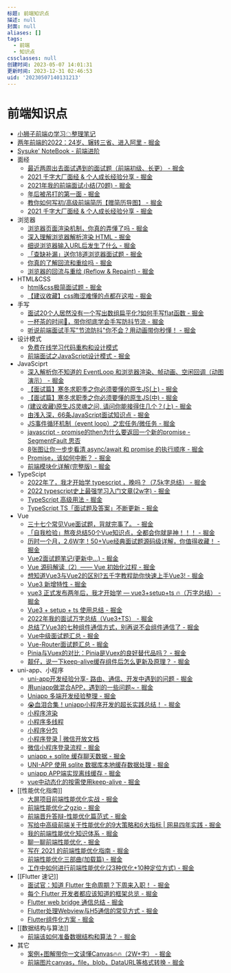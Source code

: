 ```yaml
---
标题: 前端知识点
描述: null
封面: null
aliases: []
tags:
  - 前端
  - 知识点
cssclasses: null
创建时间: 2023-05-07 14:01:31
更新时间: 2023-12-31 02:46:53
uid: '20230507140131213'
---
```


# 前端知识点

- [小狮子前端の学习☁整理笔记](https://github.com/Chocolate1999/Front-end-learning-to-organize-notes)
- [两年前端的2022：24岁、辗转三省、进入阿里 - 掘金](https://juejin.cn/post/7177207701326774327)
- [Sysuke' NoteBook - 前端进阶](https://www.sysuke.com/)
- 面经
  - [最近两周出去面试遇到的面试题（前端初级、长更） - 掘金](https://juejin.cn/post/7073869980411887652)
  - [2021 千字大厂面经 & 个人成长经验分享 - 掘金](https://juejin.cn/post/6922290178836922381)
  - [2021年我的前端面试小结(70题) - 掘金](https://juejin.cn/post/7026947170683076621)
  - [年后被吊打的第一面 - 掘金](https://juejin.cn/post/7193979904458195005)
  - [教你如何写初/高级前端简历【赠简历导图】 - 掘金](https://juejin.cn/post/6844904121368068103)
  - [2021 千字大厂面经 & 个人成长经验分享 - 掘金](https://juejin.cn/post/6922290178836922381)
- 浏览器
  - [浏览器页面渲染机制，你真的弄懂了吗 - 掘金](https://juejin.cn/post/6844903695742664717)
  - [深入理解浏览器解析渲染 HTML - 掘金](https://juejin.cn/post/6844904131346300942)
  - [细说浏览器输入URL后发生了什么 - 掘金](https://juejin.cn/post/6844904054074654728)
  - [「查缺补漏」送你18道浏览器面试题 - 掘金](https://juejin.cn/post/6854573215830933512)
  - [你真的了解回流和重绘吗 - 掘金](https://juejin.cn/post/6844903779700047885)
  - [浏览器的回流与重绘 (Reflow & Repaint) - 掘金](https://juejin.cn/post/6844903569087266823)
- HTML&CSS
  - [html&css极简面试题 - 掘金](https://juejin.cn/post/7032101520627728421)
  - [【建议收藏】css晦涩难懂的点都在这啦 - 掘金](https://juejin.cn/post/6888102016007176200)
- 手写
  - [面试20个人居然没有一个写出数组扁平化?如何手写flat函数 - 掘金](https://juejin.cn/post/7118763684209524767)
  - [一杯茶的时间🍵，带你彻底学会手写防抖节流 - 掘金](https://juejin.cn/post/7016502001911463950)
  - [听说前端面试手写"节流防抖"你不会？用动画带你秒懂！ - 掘金](https://juejin.cn/post/6962949488646291486)
- 设计模式
  - [免费在线学习代码重构和设计模式](https://refactoringguru.cn/)
  - [前端面试之JavaScript设计模式 - 掘金](https://juejin.cn/post/6844903861606416397)
- JavaSciprt
  - [深入解析你不知道的 EventLoop 和浏览器渲染、帧动画、空闲回调（动图演示） - 掘金](https://juejin.cn/post/6844904165462769678)
  - [【面试篇】寒冬求职季之你必须要懂的原生JS(上) - 掘金](https://juejin.cn/post/6844903815053852685)
  - [【面试篇】寒冬求职季之你必须要懂的原生JS(中) - 掘金](https://juejin.cn/post/6844903828093927431)
  - [(建议收藏)原生JS灵魂之问, 请问你能接得住几个？(上) - 掘金](https://juejin.cn/post/6844903974378668039)
  - [由浅入深，66条JavaScript面试知识点 - 掘金](https://juejin.cn/post/6844904200917221389)
  - [JS事件循环机制（event loop）之宏任务/微任务 - 掘金](https://juejin.cn/post/6844903638238756878)
  - [javascript - promise的then为什么要返回一个新的promise - SegmentFault 思否](https://segmentfault.com/q/1010000022049517/a-1020000022053181)
  - [8张图让你一步步看清 async/await 和 promise 的执行顺序 - 掘金](https://juejin.cn/post/6844903734321872910)
  - [Promise，该如何中断？ - 掘金](https://juejin.cn/post/7075525758810062855)
  - [前端模块化详解(完整版) - 掘金](https://juejin.cn/post/6844903744518389768)
- TypeScipt
  - [2022年了，我才开始学 typescript ，晚吗？（7.5k字总结） - 掘金](https://juejin.cn/post/7124117404187099172)
  - [2022 typescript史上最强学习入门文章(2w字) - 掘金](https://juejin.cn/post/7018805943710253086)
  - [TypeScript 高级用法 - 掘金](https://juejin.cn/post/6926794697553739784)
  - [TypeScript TS「面试题及答案」不断更新 - 掘金](https://juejin.cn/post/6999985372440559624)
- Vue
  - [三十七个常见Vue面试题，背就完事了。 - 掘金](https://juejin.cn/post/7043074656047202334)
  - [「自我检验」熬夜总结50个Vue知识点，全都会你就是神！！！ - 掘金](https://juejin.cn/post/6984210440276410399)
  - [历时一个月，2.6W字！50+Vue经典面试题源码级详解，你值得收藏！ - 掘金](https://juejin.cn/post/7097067108663558151)
  - [Vue2面试题笔记(更新中...) - 掘金](https://juejin.cn/post/6917144916455849991#heading-2)
  - [Vue 源码解读（2）—— Vue 初始化过程 - 掘金](https://juejin.cn/post/6950084496515399717)
  - [想知道Vue3与Vue2的区别?五千字教程助你快速上手Vue3! - 掘金](https://juejin.cn/post/7111129583713255461)
  - [Vue3 新增特性 - 掘金](https://juejin.cn/post/7179147881473900599)
  - [vue3 正式发布两年后，我才开始学 — vue3+setup+ts 🔥（万字总结） - 掘金](https://juejin.cn/post/7158331832512020511)
  - [Vue3 + setup + ts 使用总结 - 掘金](https://juejin.cn/post/7127668333565968421)
  - [2022年我的面试万字总结（Vue3+TS） - 掘金](https://juejin.cn/post/7160962909332307981)
  - [总结了Vue3的七种组件通信方式，别再说不会组件通信了 - 掘金](https://juejin.cn/post/7062740057018335245)
  - [Vue中级面试题汇总 - 掘金](https://juejin.cn/post/6844903934314676231)
  - [Vue-Router面试题汇总 - 掘金](https://juejin.cn/post/6844903961745440775)
  - [Pinia与Vuex的对比：Pinia是Vuex的良好替代品吗？ - 掘金](https://juejin.cn/post/6986540472986501150)
  - [靓仔，说一下keep-alive缓存组件后怎么更新及原理？ - 掘金](https://juejin.cn/post/7165675789885636616)
- uni-app、小程序
  - [uni-app开发经验分享- 路由、通信、开发中遇到的问题 - 掘金](https://juejin.cn/post/6919341967432220679#heading-11)
  - [用uniapp做混合APP，遇到的一些问题~ - 掘金](https://juejin.cn/post/7002053318373539871)
  - [Uniapp 多端开发经验整理 - 掘金](https://juejin.cn/post/7138221718518595621)
  - [😭血泪合集！uniapp小程序开发的超长实践总结！ - 掘金](https://juejin.cn/post/7020680215009427470#heading-35)
  - [小程序渲染](https://developers.weixin.qq.com/miniprogram/dev/framework/runtime/skyline/introduction.html)
  - [小程序多线程](https://developers.weixin.qq.com/miniprogram/dev/framework/workers.html)
  - [小程序分包](https://developers.weixin.qq.com/miniprogram/dev/framework/subpackages.html)
  - [小程序登录 | 微信开放文档](https://developers.weixin.qq.com/miniprogram/dev/framework/open-ability/login.html)
  - [微信小程序登录流程 - 掘金](https://juejin.cn/post/6955754095860776973)
  - [uniapp + sqlite 缓存聊天数据 - 掘金](https://juejin.cn/post/7046282027909251080)
  - [UNI-APP 使用 sqlite 数据库本地缓存数据处理 - 掘金](https://juejin.cn/post/7005409901958676493)
  - [uniapp APP端实现离线缓存 - 掘金](https://juejin.cn/post/7140195119046754340)
  - [vue中动态化的按需使用keep-alive - 掘金](https://juejin.cn/post/6844904114422300680)
- [[性能优化指南]]
  - [大屏项目前端性能优化实战 - 掘金](https://juejin.cn/post/7000347610070384677)
  - [前端性能优化之gzip - 掘金](https://juejin.cn/post/7175530206164680764)
  - [前端晋升答辩-性能优化篇范式 - 掘金](https://juejin.cn/post/7126986286367244324)
  - [写给中高级前端关于性能优化的9大策略和6大指标 | 网易四年实践 - 掘金](https://juejin.cn/post/6981673766178783262)
  - [我的前端性能优化知识体系 - 掘金](https://juejin.cn/post/7063754993072865287)
  - [聊一聊前端性能优化 - 掘金](https://juejin.cn/post/6911472693405548557)
  - [写在 2021 的前端性能优化指南 - 掘金](https://juejin.cn/post/7020212914020302856)
  - [前端性能优化三部曲(加载篇) - 掘金](https://juejin.cn/post/6844903863963631623)
  - [工作中如何进行前端性能优化(23种优化+10种定位方式) - 掘金](https://juejin.cn/post/6904517485349830670)
- [[Flutter 速记]]
  - [面试官：知道 Flutter 生命周期？下周来入职！ - 掘金](https://juejin.cn/post/7056646298073563166)
  - [每个 Flutter 开发者都应该知道的框架总览 - 掘金](https://juejin.cn/post/7054817076073988127#heading-18)
  - [Flutter web bridge 通信总结 - 掘金](https://juejin.cn/post/7191835597546209341)
  - [Flutter处理Webview与H5通信的常见方式 - 掘金](https://juejin.cn/post/6844904114485198856)
  - [Flutter组件化方案 - 掘金](https://juejin.cn/post/7006236078218674207)
- [[数据结构与算法]]
  - [前端该如何准备数据结构和算法？ - 掘金](https://juejin.cn/post/6844903919722692621)
- 其它
  - [案例+图解带你一文读懂Canvas🔥🔥（2W+字） - 掘金](https://juejin.cn/post/7119495608938790942)
  - [前端图片canvas，file，blob，DataURL等格式转换 - 掘金](https://juejin.cn/post/6844903645687857166)
